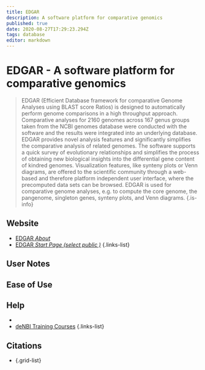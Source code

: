 ```yaml
---
title: EDGAR
description: A software platform for comparative genomics
published: true
date: 2020-08-27T17:29:23.294Z
tags: database
editor: markdown
---
```


# EDGAR - A software platform for comparative genomics
>EDGAR (Efficient Database framework for comparative Genome Analyses using BLAST score Ratios) is designed to automatically perform genome comparisons in a high throughput approach. Comparative analyses for 2160 genomes across 167 genus groups taken from the NCBI genomes database were conducted with the software and the results were integrated into an underlying database. EDGAR provides novel analysis features and significantly simplifies the comparative analysis of related genomes. The software supports a quick survey of evolutionary relationships and simplifies the process of obtaining new biological insights into the differential gene content of kindred genomes. Visualization features, like synteny plots or Venn diagrams, are offered to the scientific community through a web-based and therefore platform independent user interface, where the precomputed data sets can be browsed. EDGAR is used for comparative genome analyses, e.g. to compute the core genome, the pangenome, singleton genes, synteny plots, and Venn diagrams.
{.is-info}

## Website
- [EDGAR *About*](https://www.uni-giessen.de/fbz/fb08/Inst/bioinformatik/software/EDGAR)
- [EDGAR *Start Page (select public )*](https://edgar.computational.bio.uni-giessen.de)
{.links-list}

## User Notes

## Ease of Use

## Help
- []()
- [deNBI Training Courses](https://www.denbi.de/training/814-6th-de-nbi-genomics-training-course)
{.links-list}

## Citations
- []()
{.grid-list}





